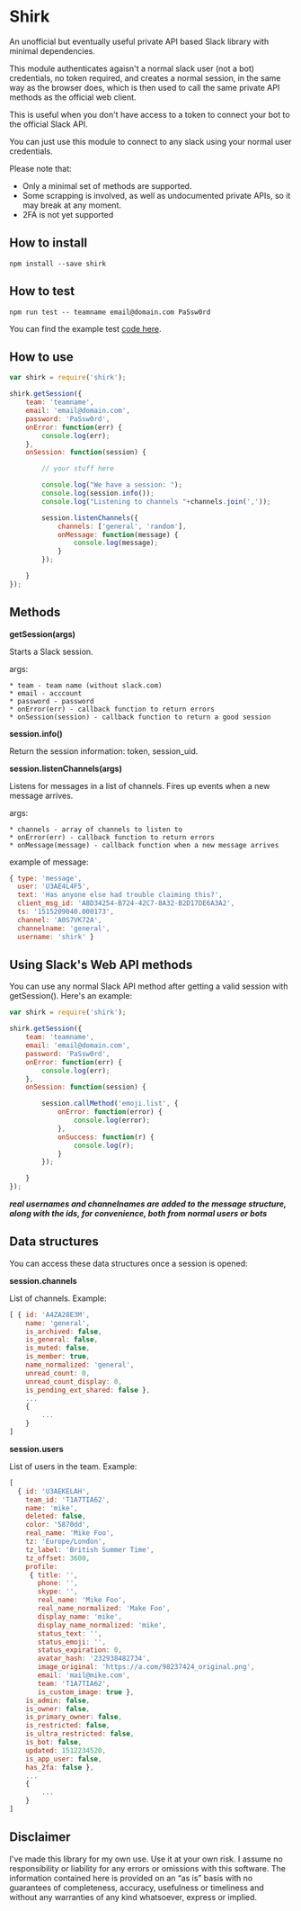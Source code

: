 # Shirk

An unofficial but eventually useful private API based Slack library with minimal dependencies.

This module authenticates agaisn't a normal slack user (not a bot) credentials, no token required, and creates a normal session, in the same way as the browser does, which is then used to call the same private API methods as the official web client.

This is useful when you don't have access to a token to connect your bot to the official Slack API.

You can just use this module to connect to any slack using your normal user credentials.

Please note that:

 * Only a minimal set of methods are supported.
 * Some scrapping is involved, as well as undocumented private APIs, so it may break at any moment.
 * 2FA is not yet supported

## How to install

```
npm install --save shirk
```

## How to test

```
npm run test -- teamname email@domain.com PaSsw0rd
```

You can find the example test [code here][1].

## How to use

```javascript
var shirk = require('shirk');

shirk.getSession({
    team: 'teamname',
    email: 'email@domain.com',
    password: 'PaSsw0rd',
    onError: function(err) {
        console.log(err);
    },
    onSession: function(session) {

        // your stuff here

        console.log("We have a session: ");
        console.log(session.info());
        console.log("Listening to channels "+channels.join(','));

        session.listenChannels({
            channels: ['general', 'random'],
            onMessage: function(message) {
                console.log(message);
            }
        });

    }
});
```

## Methods

**getSession(args)**

Starts a Slack session.

args:

    * team - team name (without slack.com)
    * email - acccount
    * password - password
    * onError(err) - callback function to return errors
    * onSession(session) - callback function to return a good session

**session.info()**

Return the session information: token, session_uid.

**session.listenChannels(args)**

Listens for messages in a list of channels. Fires up events when a new message arrives.

args:

    * channels - array of channels to listen to
    * onError(err) - callback function to return errors
    * onMessage(message) - callback function when a new message arrives

example of message:

```javascript
{ type: 'message',
  user: 'U3AE4L4F5',
  text: 'Has anyone else had trouble claiming this?',
  client_msg_id: 'A8D34254-B724-42C7-8A32-B2D17DE6A3A2',
  ts: '1515209040.000173',
  channel: 'A0S7VK72A',
  channelname: 'general',
  username: 'shirk' }
```

## Using Slack's Web API methods

You can use any normal Slack API method after getting a valid session with getSession(). Here's an example:

```javascript
var shirk = require('shirk');

shirk.getSession({
    team: 'teamname',
    email: 'email@domain.com',
    password: 'PaSsw0rd',
    onError: function(err) {
        console.log(err);
    },
    onSession: function(session) {

        session.callMethod('emoji.list', {
            onError: function(error) {
                console.log(error);
            },
            onSuccess: function(r) {
                console.log(r);
            }
        });

    }
});
```

***real usernames and channelnames are added to the message structure, along with the ids, for convenience, both from normal users or bots***

## Data structures

You can access these data structures once a session is opened:

**session.channels**

List of channels. Example:

```javascript
[ { id: 'A4ZA28E3M',
    name: 'general',
    is_archived: false,
    is_general: false,
    is_muted: false,
    is_member: true,
    name_normalized: 'general',
    unread_count: 0,
    unread_count_display: 0,
    is_pending_ext_shared: false },
    ...
    {
        ...
    }
]
```

**session.users**

List of users in the team. Example:

```javascript
[
  { id: 'U3AEKELAH',
    team_id: 'T1A7TIA62',
    name: 'mike',
    deleted: false,
    color: '5870dd',
    real_name: 'Mike Foo',
    tz: 'Europe/London',
    tz_label: 'British Summer Time',
    tz_offset: 3600,
    profile:
     { title: '',
       phone: '',
       skype: '',
       real_name: 'Mike Foo',
       real_name_normalized: 'Make Foo',
       display_name: 'mike',
       display_name_normalized: 'mike',
       status_text: '',
       status_emoji: '',
       status_expiration: 0,
       avatar_hash: '232938482734',
       image_original: 'https://a.com/98237424_original.png',
       email: 'mail@mike.com',
       team: 'T1A7TIA62',
       is_custom_image: true },
    is_admin: false,
    is_owner: false,
    is_primary_owner: false,
    is_restricted: false,
    is_ultra_restricted: false,
    is_bot: false,
    updated: 1512234520,
    is_app_user: false,
    has_2fa: false },
    ...
    {
        ...
    }
]
```

## Disclaimer

I've made this library for my own use. Use it at your own risk. I assume no responsibility or liability for any errors or omissions with this software. The information contained here is provided on an “as is” basis with no guarantees of completeness, accuracy, usefulness or timeliness and without any warranties of any kind whatsoever, express or implied.

[1]: https://github.com/celso/shirk/blob/master/test.js
[2]: https://api.slack.com/methods
